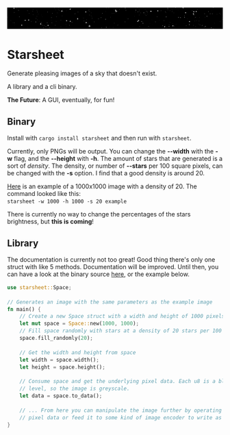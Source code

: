 ![](docs/banner.png)

# Starsheet

Generate pleasing images of a sky that doesn't exist.

A library and a cli binary.

**The Future**: A GUI, eventually, for fun!

## Binary
Install with `cargo install starsheet` and then run with `starsheet`.

Currently, only PNGs will be output. You can change the **--width** with the
**-w** flag, and the **--height** with **-h**. The amount of stars that are
generated is a sort of *density*. The density, or number of **--stars** per
100 square pixels, can be changed with the **-s** option. I find that a good
density is around 20.

[Here](docs/example.png) is an example of a 1000x1000 image with a density
of 20. The command looked like this:  
`starsheet -w 1000 -h 1000 -s 20 example`

There is currently no way to change the percentages of the stars brightness,
but **this is coming**!

## Library
The documentation is currently not too great! Good thing there's only one
struct with like 5 methods. Documentation will be improved. Until then, you
can have a look at the binary source [here](src/main.rs), or the example
below.

```rust
use starsheet::Space;

// Generates an image with the same parameters as the example image
fn main() {
    // Create a new Space struct with a width and height of 1000 pixels
    let mut space = Space::new(1000, 1000);
    // Fill space randomly with stars at a density of 20 stars per 100 pixels^2
    space.fill_randomly(20);
	
    // Get the width and height from space
    let width = space.width();
    let height = space.height();
	
    // Consume space and get the underlying pixel data. Each u8 is a black
    // level, so the image is greyscale.
    let data = space.to_data();
	
    // ... From here you can manipulate the image further by operating on the
    // pixel data or feed it to some kind of image encoder to write as a file.
}
```